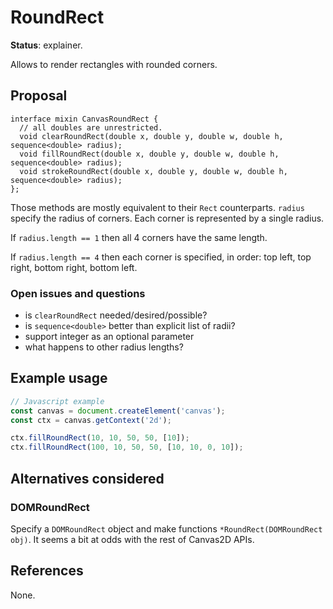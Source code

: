 RoundRect
=========
**Status**: explainer.

Allows to render rectangles with rounded corners.


Proposal
--------

```webidl
interface mixin CanvasRoundRect {
  // all doubles are unrestricted.
  void clearRoundRect(double x, double y, double w, double h, sequence<double> radius);
  void fillRoundRect(double x, double y, double w, double h, sequence<double> radius);
  void strokeRoundRect(double x, double y, double w, double h, sequence<double> radius);
};
```

Those methods are mostly equivalent to their `Rect` counterparts. `radius` specify
the radius of corners. Each corner is represented by a single radius.

If `radius.length == 1` then all 4 corners have the same length.

If `radius.length == 4` then each corner is specified, in order: top left, top right, bottom right, bottom left.


### Open issues and questions

- is `clearRoundRect` needed/desired/possible?
- is `sequence<double>` better than explicit list of radii?
- support integer as an optional parameter
- what happens to other radius lengths?


Example usage
-------------

```js
// Javascript example
const canvas = document.createElement('canvas');
const ctx = canvas.getContext('2d');

ctx.fillRoundRect(10, 10, 50, 50, [10]);
ctx.fillRoundRect(100, 10, 50, 50, [10, 10, 0, 10]);

```

Alternatives considered
-----------------------

### DOMRoundRect

Specify a `DOMRoundRect` object and make functions `*RoundRect(DOMRoundRect obj)`. It seems a bit at odds with the rest of Canvas2D APIs.

References
----------

None.

